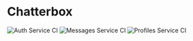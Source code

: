 # Chatterbox

![Auth Service CI](https://github.com/abhithube/chatterbox-microservices/actions/workflows/test-auth.yml/badge.svg)
![Messages Service CI](https://github.com/abhithube/chatterbox-microservices/actions/workflows/test-messages.yml/badge.svg)
![Profiles Service CI](https://github.com/abhithube/chatterbox-microservices/actions/workflows/test-profiles.yml/badge.svg)
